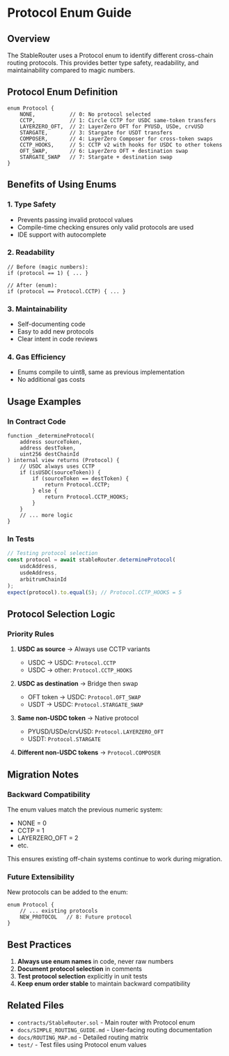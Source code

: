 # Protocol Enum Guide

## Overview

The StableRouter uses a Protocol enum to identify different cross-chain routing protocols. This provides better type safety, readability, and maintainability compared to magic numbers.

## Protocol Enum Definition

```solidity
enum Protocol {
    NONE,           // 0: No protocol selected
    CCTP,           // 1: Circle CCTP for USDC same-token transfers
    LAYERZERO_OFT,  // 2: LayerZero OFT for PYUSD, USDe, crvUSD
    STARGATE,       // 3: Stargate for USDT transfers
    COMPOSER,       // 4: LayerZero Composer for cross-token swaps
    CCTP_HOOKS,     // 5: CCTP v2 with hooks for USDC to other tokens
    OFT_SWAP,       // 6: LayerZero OFT + destination swap
    STARGATE_SWAP   // 7: Stargate + destination swap
}
```

## Benefits of Using Enums

### 1. **Type Safety**
- Prevents passing invalid protocol values
- Compile-time checking ensures only valid protocols are used
- IDE support with autocomplete

### 2. **Readability**
```solidity
// Before (magic numbers):
if (protocol == 1) { ... }

// After (enum):
if (protocol == Protocol.CCTP) { ... }
```

### 3. **Maintainability**
- Self-documenting code
- Easy to add new protocols
- Clear intent in code reviews

### 4. **Gas Efficiency**
- Enums compile to uint8, same as previous implementation
- No additional gas costs

## Usage Examples

### In Contract Code

```solidity
function _determineProtocol(
    address sourceToken,
    address destToken,
    uint256 destChainId
) internal view returns (Protocol) {
    // USDC always uses CCTP
    if (isUSDC(sourceToken)) {
        if (sourceToken == destToken) {
            return Protocol.CCTP;
        } else {
            return Protocol.CCTP_HOOKS;
        }
    }
    // ... more logic
}
```

### In Tests

```javascript
// Testing protocol selection
const protocol = await stableRouter.determineProtocol(
    usdcAddress,
    usdeAddress,
    arbitrumChainId
);
expect(protocol).to.equal(5); // Protocol.CCTP_HOOKS = 5
```

## Protocol Selection Logic

### Priority Rules

1. **USDC as source** → Always use CCTP variants
   - USDC → USDC: `Protocol.CCTP`
   - USDC → other: `Protocol.CCTP_HOOKS`

2. **USDC as destination** → Bridge then swap
   - OFT token → USDC: `Protocol.OFT_SWAP`
   - USDT → USDC: `Protocol.STARGATE_SWAP`

3. **Same non-USDC token** → Native protocol
   - PYUSD/USDe/crvUSD: `Protocol.LAYERZERO_OFT`
   - USDT: `Protocol.STARGATE`

4. **Different non-USDC tokens** → `Protocol.COMPOSER`

## Migration Notes

### Backward Compatibility
The enum values match the previous numeric system:
- NONE = 0
- CCTP = 1
- LAYERZERO_OFT = 2
- etc.

This ensures existing off-chain systems continue to work during migration.

### Future Extensibility
New protocols can be added to the enum:
```solidity
enum Protocol {
    // ... existing protocols
    NEW_PROTOCOL   // 8: Future protocol
}
```

## Best Practices

1. **Always use enum names** in code, never raw numbers
2. **Document protocol selection** in comments
3. **Test protocol selection** explicitly in unit tests
4. **Keep enum order stable** to maintain backward compatibility

## Related Files

- `contracts/StableRouter.sol` - Main router with Protocol enum
- `docs/SIMPLE_ROUTING_GUIDE.md` - User-facing routing documentation
- `docs/ROUTING_MAP.md` - Detailed routing matrix
- `test/` - Test files using Protocol enum values